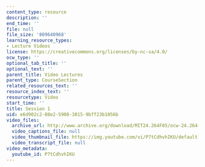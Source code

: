 ```yaml
---
content_type: resource
description: ''
end_time: ''
file: null
file_size: '809640968'
learning_resource_types:
- Lecture Videos
license: https://creativecommons.org/licenses/by-nc-sa/4.0/
ocw_type: ''
optional_tab_title: ''
optional_text: ''
parent_title: Video Lectures
parent_type: CourseSection
related_resources_text: ''
resource_index_text: ''
resourcetype: Video
start_time: ''
title: Session 1
uid: e6d902c2-08e2-5908-3815-9bff23b1056b
video_files:
  archive_url: http://www.archive.org/download/MIT24.264F05/ocw-24.264-14nov2005-220k.mp4
  video_captions_file: null
  video_thumbnail_file: https://img.youtube.com/vi/P7tCdhvhIKU/default.jpg
  video_transcript_file: null
video_metadata:
  youtube_id: P7tCdhvhIKU
---
```

